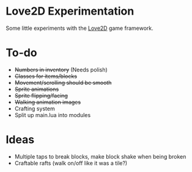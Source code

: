 # Love2D Experimentation
Some little experiments with the [Love2D](https://love2d.org) game framework.

# To-do
- ~~Numbers in inventory~~ (Needs polish)
- ~~Classes for items/blocks~~
- ~~Movement/scrolling should be smooth~~
- ~~Sprite animations~~
- ~~Sprite flipping/facing~~
- ~~Walking animation images~~
- Crafting system
- Split up main.lua into modules

# Ideas
- Multiple taps to break blocks, make block shake when being broken
- Craftable rafts (walk on/off like it was a tile?)
